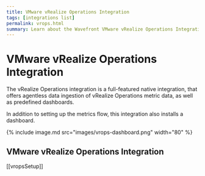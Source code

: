 ```yaml
---
title: VMware vRealize Operations Integration
tags: [integrations list]
permalink: vrops.html
summary: Learn about the Wavefront VMware vRealize Operations Integration.
---
```

# VMware vRealize Operations Integration

The vRealize Operations integration is a full-featured native integration, that offers agentless data ingestion of vRealize Operations metric data, as well as predefined dashboards.

In addition to setting up the metrics flow, this integration also installs a dashboard.

{% include image.md src="images/vrops-dashboard.png" width="80" %}
## VMware vRealize Operations Integration



[[vropsSetup]]




